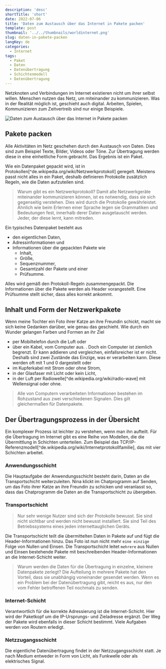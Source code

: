 ```yaml
---
description: 'desc'
shortTitle: 'short'
date: 2022-07-06
title: 'Daten zum Austausch über das Internet in Pakete packen'
template: post
thumbnail: '../../thumbnails/worldinternet.png'
slug: daten-in-pakete-packen
langKey: de
categories:
  - Internet
tags:
  - Paket
  - Daten
  - Datenübertragung
  - Schichtenmodell
  - Datenübertragung
---
```



Netzknoten und Verbindungen im Internet existieren nicht um ihrer selbst willen. Menschen nutzen das Netz, um miteinander zu kommunizieren. Was in der Realität möglich ist, geschieht auch digital. Arbeiten, Spielen, Kommunizieren zum Zeitvertreib sind nur einige Beispiele. 

![Daten zum Austausch über das Internet in Pakete packen](/images/2.png)

## Pakete packen

Alle Aktivitäten im Netz geschehen durch den Austausch von Daten. Dies sind zum Beispiel Texte, Bilder, Videos oder Töne. Zur Übertragung werden diese in eine einheitliche Form gebracht. Das Ergebnis ist ein Paket.

Wie ein Datenpaket gepackt wird, ist in Protokollen[^de.wikipedia.org/wiki/Netzwerkprotokoll] geregelt. Meistens passt nicht alles in ein Paket, deshalb definieren Protokolle zusätzlich Regeln, wie die Daten aufzuteilen sind. 

> Warum gibt es ein Netzwerkprotokoll? Damit alle Netzwerkgeräte miteinander kommunizieren können, ist es notwendig, dass sie sich gegenseitig verstehen. Dies wird durch die Protokolle gewährleistet. Ähnlich wie beim Erlernen einer Sprache legen sie Grammatiken und Bedeutungen fest, innerhalb derer Daten ausgetauscht werden. Jeder, der diese lernt, kann mitreden.

Ein typisches Datenpaket besteht aus 
- den eigentlichen Daten, 
- Adressinformationen und 
- Informationen über die gepackten Pakete wie
  - Inhalt,
  - Größe,
  - Sequenznummer, 
  - Gesamtzahl der Pakete und einer 
  - Prüfsumme.

Alles wird gemäß den Protokoll-Regeln zusammengepackt. Die Informationen über die Pakete werden als Header vorangestellt. Eine Prüfsumme stellt sicher, dass alles korrekt ankommt.

## Inhalt und Form der Netzwerkpakete

Wenn meine Tochter ein Foto ihrer Katze an ihre Freundin schickt, macht sie sich keine Gedanken darüber, wie genau das geschieht. Wie durch ein Wunder gelangen Farben und Formen an ihr Ziel
- per Mobiltelefon durch die Luft oder 
- über ein Kabel, vom Computer aus.
.
Doch ein Computer ist ziemlich begrenzt. Er kann addieren und vergleichen, einfallsreicher ist er nicht. Deshalb sind zwei Zustände das Einzige, was er verarbeiten kann. Diese werden oft mit 1 und 0 dargestellt oder 
- im Kupferkabel mit Strom oder ohne Strom, 
- in der Glasfaser mit Licht oder kein Licht, 
- in der Luft per Radiowelle[^de.wikipedia.org/wiki/radio-wave] mit Wellensignal oder ohne.

> Alle von Computern verarbeiteten Informationen bestehen im Rohzustand aus zwei verschiedenen Signalen. Dies gilt gleichermaßen für Datenpakete.

## Der Übertragungsprozess in der Übersicht

Ein komplexer Prozess ist leichter zu verstehen, wenn man ihn aufteilt. Für die Übertragung im Internet gibt es eine Reihe von Modellen, die die Übermittlung in Schichten unterteilen. Zum Beispiel das TCP/IP-Referenzmodell[^de.wikipedia.org/wiki/Internetprotokollfamilie], das mit vier Schichten arbeitet.

### Anwendungsschicht

Die Hauptaufgabe der Anwendungsschicht besteht darin, Daten an die Transportschicht weiterzuleiten. Nina klickt im Chatprogramm auf Senden, um das Foto ihrer Katze an ihre Freundin zu schicken und veranlasst so, dass das Chatprogramm die Daten an die Transportschicht zu übergeben.

### Transportschicht

> Nur sehr wenige Nutzer sind sich der Protokolle bewusst. Sie sind nicht sichtbar und werden nicht bewusst installiert. Sie sind Teil des Betriebssystems eines jeden internettauglichen Geräts. 

Die Transportschicht teilt die übermittelten Daten in Pakete auf und fügt die Header-Informationen hinzu. Das Foto ist nun nicht mehr `eine einzige` Folge von Nullen und Einsen. Die Transportschicht leitet `mehrere` aus Nullen und Einsen bestehende Pakete mit beschreibenden Header-Informationen an die Internet-Schicht weiter.

> Warum werden die Daten für die Übertragung in einzelne, kleinere Datenpakete zerlegt? Die Aufteilung in mehrere Pakete hat den Vorteil, dass sie unabhängig voneinander gesendet werden. Wenn es ein Problem bei der Datenübertragung gibt, reicht es aus, nur den vom Fehler betroffenen Teil nochmals zu senden. 

### Internet-Schicht

Verantwortlich für die korrekte Adressierung ist die Internet-Schicht. Hier wird der Paketkopf um die IP-Ursprungs- und Zieladresse ergänzt. Der Weg der Pakete wird ebenfalls in dieser Schicht bestimmt. Viele Aufgaben werden von Routern erledigt.

### Netzzugangsschicht

Die eigentliche Datenübertragung findet in der Netzzugangsschicht statt. Je nach Medium entweder in Form von Licht, als Funkwelle oder als elektrisches Signal.

